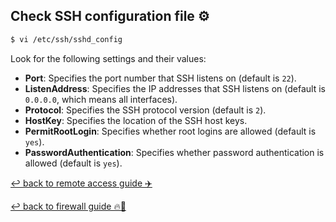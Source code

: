 ## Check SSH configuration file ⚙️
```bash
$ vi /etc/ssh/sshd_config
```
Look for the following settings and their values:
- **Port**: Specifies the port number that SSH listens on (default is `22`).
- **ListenAddress**: Specifies the IP addresses that SSH listens on (default is `0.0.0.0`, which means all interfaces).
- **Protocol**: Specifies the SSH protocol version (default is `2`).
- **HostKey**: Specifies the location of the SSH host keys.
- **PermitRootLogin**: Specifies whether root logins are allowed (default is `yes`).
- **PasswordAuthentication**: Specifies whether password authentication is allowed (default is `yes`).
  
[↩️ back to remote access guide ✈️](/Linux/remote-access.html)

[↩️ back to firewall guide 🔥🚪](/Linux/firewall.html)
